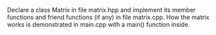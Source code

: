 Declare a class Matrix in file matrix.hpp and implement its member functions and friend functions (if any) in file matrix.cpp. 
How the matrix works is demonstrated in main.cpp with a main() function inside.
